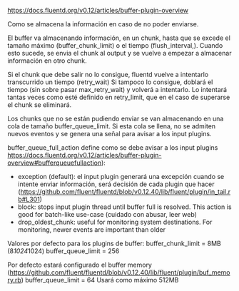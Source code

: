 https://docs.fluentd.org/v0.12/articles/buffer-plugin-overview

Como se almacena la información en caso de no poder enviarse.

El buffer va almacenando información, en un chunk, hasta que se excede el tamaño máximo (buffer_chunk_limit) o el tiempo (flush_interval,).
Cuando esto sucede, se envia el chunk al output y se vuelve a empezar a almacenar información en otro chunk.

Si el chunk que debe salir no lo consigue, fluentd vuelve a intentarlo transcurrido un tiempo (retry_wait)
Si tampoco lo consigue, doblará el tiempo (sin sobre pasar max_retry_wait) y volverá a intentarlo.
Lo intentará tantas veces como esté definido en retry_limit, que en el caso de superarse el chunk se eliminará.

Los chunks que no se están pudiendo enviar se van almacenando en una cola de tamaño buffer_queue_limit.
Si esta cola se llena, no se admiten nuevos eventos y se genera una señal para avisar a los input plugins.

buffer_queue_full_action define como se debe avisar a los input plugins https://docs.fluentd.org/v0.12/articles/buffer-plugin-overview#bufferqueuefullaction):
 - exception (default): el input plugin generará una excepción cuando se intente enviar información, será decisión de cada plugin que hacer (https://github.com/fluent/fluentd/blob/v0.12.40/lib/fluent/plugin/in_tail.rb#L301)
 - block: stops input plugin thread until buffer full is resolved. This action is good for batch-like use-case (cuidado con abusar, leer web)
 - drop_oldest_chunk: useful for monitoring system destinations. For monitoring, newer events are important than older


Valores por defecto para los plugins de buffer:
buffer_chunk_limit = 8MB (8*1024*1024)
buffer_queue_limit = 256


Por defecto estará configurado el buffer memory (https://github.com/fluent/fluentd/blob/v0.12.40/lib/fluent/plugin/buf_memory.rb)
buffer_queue_limit = 64
Usará como máximo 512MB
